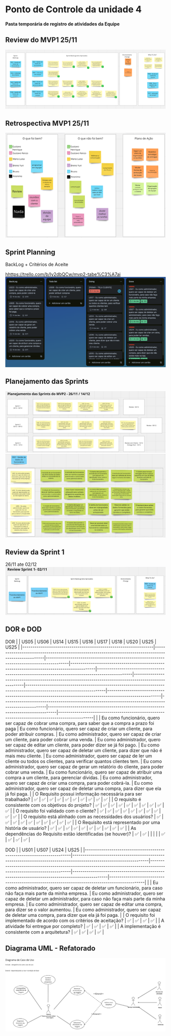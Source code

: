 # Ponto de Controle da unidade 4
#### Pasta temporária de registro de atividades da Equipe

## Review do MVP1 25/11
![Alt text](./assets/reviewSprint.png)

## Retrospectiva MVP1 25/11
![Alt text](./assets/retrospectivaSprint.png)

## Sprint Planning 
BackLog + Critérios de Aceite

<hhttps://trello.com/b/Iy2dbQCw/mvp2-tabe%C3%A7ai>
![Alt text](./assets/planningSprint.png)

## Planejamento das Sprints
![Alt text](./assets/planejamentoSprint.png)
![Alt text](image-1.png)

## Review da Sprint 1 
26/11 ate 02/12
![Alt text](./assets/reviewSprint2.png)


## DOR e DOD
DOR
|                                                               | US05                                                                                                 | US06                                                                                    | US14                                                                                     | US15                                                                                          | US16                                                                                                 | US17                                                                                                                | US18                                                                                                   | US20                                                                                              | US25                                                                             | US25                                                                                          |
|----------------------------------------------------------------|------------------------------------------------------------------------------------------------------|-----------------------------------------------------------------------------------------|------------------------------------------------------------------------------------------|-----------------------------------------------------------------------------------------------|------------------------------------------------------------------------------------------------------|---------------------------------------------------------------------------------------------------------------------|--------------------------------------------------------------------------------------------------------|---------------------------------------------------------------------------------------------------|----------------------------------------------------------------------------------|-----------------------------------------------------------------------------------------------|
|                                                                |  Eu como funcionário, quero ser capaz de cobrar uma compra, para saber que a compra a prazo foi paga | Eu como funcionário, quero ser capaz de criar um cliente, para poder atribuir compras.	 | Eu como administrador, quero ser capaz de criar um cliente, para poder cobrar uma venda. | Eu como administrador, quero ser capaz de editar um cliente, para poder dizer se já foi pago. | Eu como administrador, quero ser capaz de deletar um cliente, para dizer que não é mais meu cliente. | Eu como administrador, quero ser capaz de ler um cliente ou todos os clientes, para verificar quantos clientes tem. | Eu como administrador, quero ser capaz de gerar um relatório do cliente, para poder cobrar uma venda.	 | Eu como funcionário, quero ser capaz de atribuir uma compra a um cliente, para gerenciar dívidas. | Eu como administrador, quero ser capaz de criar uma compra, para poder cobrá-la. | Eu como administrador, quero ser capaz de deletar uma compra, para dizer que ela já foi paga. |
| O Requisito possui informação necessária para ser trabalhado?  |  ✅                                                                                                   |  ✅                                                                                      |  ✅                                                                                       |  ✅                                                                                            |  ✅                                                                                                   |  ✅                                                                                                                  |  ✅                                                                                                     |  ✅                                                                                                |  ✅                                                                               |  ✅                                                                                            |
| O requisito é consistente com os objetivos do projeto?         |  ✅                                                                                                   |  ✅                                                                                      |  ✅                                                                                       |  ✅                                                                                            |  ✅                                                                                                   |  ✅                                                                                                                  |  ✅                                                                                                     |  ✅                                                                                                |  ✅                                                                               |  ✅                                                                                            |
| O requisito foi validado com o cliente?                        |  ✅                                                                                                   |  ✅                                                                                      |  ✅                                                                                       |  ✅                                                                                            |  ✅                                                                                                   |  ✅                                                                                                                  |  ✅                                                                                                     |  ✅                                                                                                |  ✅                                                                               |  ✅                                                                                            |
| O requisito está alinhado com as necessidades dos usuários?    |  ✅                                                                                                   |  ✅                                                                                      |  ✅                                                                                       |  ✅                                                                                            |  ✅                                                                                                   |  ✅                                                                                                                  |  ✅                                                                                                     |  ✅                                                                                                |  ✅                                                                               |  ✅                                                                                            |
| O Requisito está representado por uma história de usuário?     |  ✅                                                                                                   |  ✅                                                                                      |  ✅                                                                                       |  ✅                                                                                            |  ✅                                                                                                   |  ✅                                                                                                                  |  ✅                                                                                                     |  ✅                                                                                                |  ✅                                                                               |  ✅                                                                                            |
| As dependências do Requisito estão identificadas (se houver)?  |  ✅                                                                                                   |  ✅                                                                                      |                                                                                          |                                                                                               |                                                                                                      |                                                                                                                     |  ✅                                                                                                     |  ✅                                                                                                |  ✅                                                                               |  ✅                                                                                            |

DOD
|                                                                       | US01                                                                                                              | US07                                                                                                                | US24                                                                                          | US25                                                                                          |
|-----------------------------------------------------------------------|-------------------------------------------------------------------------------------------------------------------|---------------------------------------------------------------------------------------------------------------------|-----------------------------------------------------------------------------------------------|-----------------------------------------------------------------------------------------------|
|                                                                       | Eu como administrador, quero ser capaz de deletar um funcionário, para caso não faça mais parte da minha empresa. | Eu como administrador, quero ser capaz de deletar um administrador, para caso não faça mais parte da minha empresa. | Eu como administrador, quero ser capaz de editar uma compra, para dizer se o valor  aumentou. | Eu como administrador, quero ser capaz de deletar uma compra, para dizer que ela já foi paga. |
| O requisito foi implementado de acordo com os critérios de aceitação? | ✅                                                                                                                 | ✅                                                                                                                   | ✅                                                                                             | ✅                                                                                             |
| A atividade foi entregue por completo?                                | ✅                                                                                                                 | ✅                                                                                                                   | ✅                                                                                             | ✅                                                                                             |
| A implementação é consistente com a arquitetura?                      | ✅                                                                                                                 | ✅                                                                                                                   | ✅                                                                                             | ✅                                                                                             |

## Diagrama UML - Refatorado

![Alt text](./assets/diagramaUML.png)
